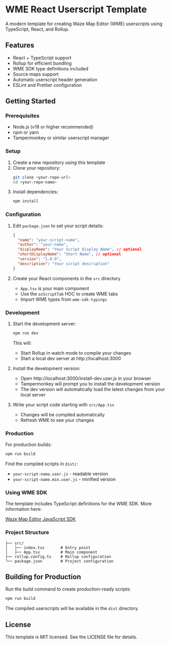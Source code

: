 # WME React Userscript Template

A modern template for creating Waze Map Editor (WME) userscripts using TypeScript, React, and Rollup.

## Features

- React + TypeScript support
- Rollup for efficient bundling
- WME SDK type definitions included
- Source maps support
- Automatic userscript header generation
- ESLint and Prettier configuration

## Getting Started

### Prerequisites

- Node.js (v18 or higher recommended)
- npm or yarn
- Tampermonkey or similar userscript manager

### Setup

1. Create a new repository using this template
2. Clone your repository:
   ```bash
   git clone <your-repo-url>
   cd <your-repo-name>
   ```
3. Install dependencies:
   ```bash
   npm install
   ```

### Configuration

1. Edit `package.json` to set your script details:
   ```json
   {
     "name": "your-script-name",
     "author": "your-name",
     "displayName": "Your Script Display Name", // optional
     "shortDisplayName": "Short Name", // optional
     "version": "1.0.0",
     "description": "Your script description"
   }
   ```

2. Create your React components in the `src` directory
   - `App.tsx` is your main component
   - Use the `asScriptTab` HOC to create WME tabs
   - Import WME types from `wme-sdk-typings`

### Development

1. Start the development server:
   ```bash
   npm run dev
   ```
   This will:
   - Start Rollup in watch mode to compile your changes
   - Start a local dev server at http://localhost:3000

2. Install the development version:
   - Open http://localhost:3000/install-dev.user.js in your browser
   - Tampermonkey will prompt you to install the development version
   - The dev version will automatically load the latest changes from your local server

3. Write your script code starting with `src/App.tsx`
   - Changes will be compiled automatically
   - Refresh WME to see your changes

### Production

For production builds:
   ```bash
   npm run build
   ```
   Find the compiled scripts in `dist/`:
   - `your-script-name.user.js` - readable version
   - `your-script-name.min.user.js` - minified version

### Using WME SDK

The template includes TypeScript definitions for the WME SDK. More information here:

[Waze Map Editor JavaScript SDK](https://web-assets.waze.com/wme_sdk_docs/production/latest/index.html)

### Project Structure

```
├── src/
│   ├── index.tsx       # Entry point
│   ├── App.tsx         # Main component
├── rollup.config.ts    # Rollup configuration
└── package.json        # Project configuration
```

## Building for Production

Run the build command to create production-ready scripts:

```bash
npm run build
```

The compiled userscripts will be available in the `dist` directory.

## License

This template is MIT licensed. See the LICENSE file for details.
